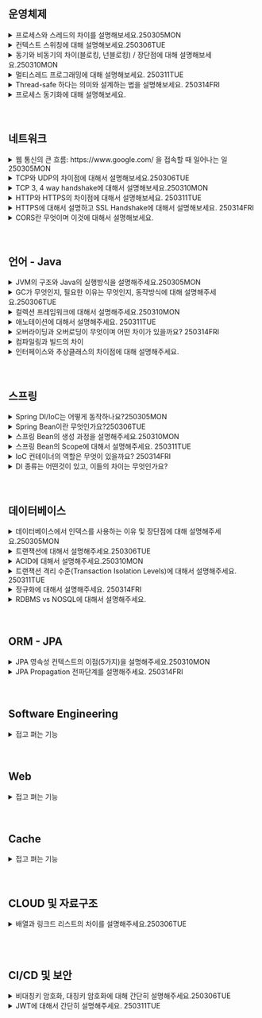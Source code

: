 ## 운영체제

<details>
    <summary>
        프로세스와 스레드의 차이를 설명해보세요.250305MON
    </summary>
  <p>
</details>
<details>
    <summary>
        컨텍스트 스위칭에 대해 설명해보세요.250306TUE
    </summary>
        <p>[나의 답변] 프로세스가 진행되면서 스레드에게서 작업을 할당받은 CPU가 스레드 작업을 처리할 때, 스레드를 번갈아가며 처리하게 됨. 이때 하나의 작업을 홀딩하고 다른 작업을 실행함에 앞서서 이전 작업에 대한 작업 내용을 메모리에 저장하는 과정을 말함. 
  </br>
</details>
<details>
    <summary>
        동기와 비동기의 차이(블로킹, 넌블로킹) / 장단점에 대해 설명해보세요.250310MON
    </summary>
    <p>[나의 답변] 동기란 하나의 명령이 끝나면 그 다음명령이 순차적으로 수행되는 것을 말한다. 그러나 비동기는 요청이 들어오면 우선 그 요청은 동시에 실행되고 있고, 결과값을 받기 전에 그 다음 줄이 실행되는 방식이다. 이렇게 되면 요청들이 '동시에' 수행된다고 할 수 있다. 
    <p> [의문] 동기의 장점은 ? 비동기의 장점은 순서가 빠르다는 점? 
    <p> 블로킹 방식은 대상의 작업이 끝날 때 까지 제어권을 대상이 가지고 있는 것을 의미합니다. 반면에 논블로킹은 대상의 작업 완료여부와 상관없이 새로운 작업을 수행합니다.
</details>
<details>
    <summary>
        멀티스레드 프로그래밍에 대해 설명해보세요. 250311TUE
    </summary>
    <p>[나의 답변] 한 프로세스에서 여러개의 스레드가 동시에 작업을 수행하는 프로그래밍 방법. 
    <p> CPU 코어가 한 번에 단 하나의 작업만 수행할 수 있으므로 여러개의 스레드를 `번갈아` 수행하므오써 동시에 수행되는 것 처럼 보이게 함 
</details>
<details>
    <summary>
        Thread-safe 하다는 의미와 설계하는 법을 설명해보세요. 250314FRI
    </summary>
    <p>[나의 답변] 
</details>
<details>
    <summary>
        프로세스 동기화에 대해 설명해보세요.
    </summary>
    <p>[나의 답변] 
</details>
<br><br>

## 네트워크

<details>
    <summary>
        웹 통신의 큰 흐름: https://www.google.com/ 을 접속할 때 일어나는 일 250305MON
    </summary>
    </br>
    <p>DNS 서버에 url 에 해당하는 서버 ip 번호를 가져옴 
    <p> -> 해당 ip 주소를 가지고 있는 서버로 요청이 전달됨
    <p> -> 서버는 클라이언트가 보낸 http 요청 메세지를 해석
    <p> -> 클라이언트에게 보낼 http 응답 메세지 작성
    </br>
</details>
<details>
    <summary>
        TCP와 UDP의 차이점에 대해서 설명해보세요.250306TUE
    </summary>
    <p>[나의 답변]tcp ip 4계층? 에서 수신 받은 데이터 패킷을 보내는 방법에 차이가 있음.
Tcp 의 경우는 순서까지 함께 패킷 정보에 넘겨서 다음계층? 으로 보내지만
Udp 는 순서는 상관없이 무작위로 패킷을 전송하여 빠른 전송 속도를 보장할 수 있음.
</details>
<details>
    <summary>
        TCP 3, 4 way handshake에 대해서 설명해보세요.250310MON
    </summary>
    <p>[나의 답변] 클라이언트에서 요청이 온 이후에 서버에 도달하기 전, 네트워크 통신이 시작되는 그 과정을 말함. svn? 요청 -> 응답 -> 요청 -> 응답 3번 하는 것으로 알고 있음
</details>
<details>
    <summary>
        HTTP와 HTTPS의 차이점에 대해서 설명해보세요. 250311TUE
    </summary>
    <p>[나의 답변] 기존에 HTTP 프로토콜에 SSL 보안 레이어가 추가된  형태 
    <p> HTTP 프로토콜은 텍스트 교환 (데이터가 평문으로 전달), HTTPS는 중간에 SSL 인증서가 추가되어 데이터를 주고 받을 떄, 인증 과정을 거치게 됨 
</details>
<details>
    <summary>
        HTTPS에 대해서 설명하고 SSL Handshake에 대해서 설명해보세요. 250314FRI
    </summary>
    <p>[나의 답변] 
</details>
<details>
    <summary>
        CORS란 무엇이며 이것에 대해서 설명해보세요.
    </summary>
    <p>[나의 답변] 
</details>
<br><br>

## 언어 - Java

<details>
    <summary>
        JVM의 구조와 Java의 실행방식을 설명해주세요.250305MON
    </summary>

</details>
<details>
    <summary>
        GC가 무엇인지, 필요한 이유는 무엇인지, 동작방식에 대해 설명해주세요.250306TUE
    </summary>
    <p>[나의 답변] Jvm? 내부에 있는 기능으로 힙영역에 저장된 데이터들 중에 사용 종료 생명주기가 다한 것들을 저장하는 공간. 
사용하고 있는 모든 데이터들이 메모리에 저장이 되면 메모리 차지율이 많이 높아지기 때문.
</details>
<details>
    <summary>
        컬렉션 프레임워크에 대해서 설명해주세요.250310MON
    </summary>
    <p>[나의 답변] 자주 쓰는 자료 구조를 인터페이스 형식으로 정리하여 제공하는 걸 말함. 배열이나 리스트, 맵, 샛 등이 있음 
</details>
<details>
    <summary>
        애노테이션에 대해서 설명해주세요. 250311TUE
    </summary>
    <p>[나의 답변] 스프링이 컴파일링이 될 때 스캔하여 특정 동작을 프록시 객체로 넣어서 수행시킬 수 있게 하는 기능 
    <p> [부가 설명] 다른 프로그램에게 `유용한 정보`를 제공하기 위해 사용하는 것으로 주석과 같은 의미를 가짐 
    <p> 1) 컴파일러에게 문법 에러를 체크하도록 정보를 제공 2) 프로그램을 빌드할 때 코드를 자동 생성할 수 있도록 정보 제공 3) 런타임에 특정 기능을 실행하도록 정보 제공 
    <p> ** 컴파일링과 빌드의 차이는 무엇일까 
</details>
<details>
    <summary>
        오버라이딩과 오버로딩이 무엇이며 어떤 차이가 있을까요? 250314FRI
    </summary>
    <p>[나의 답변] 
</details>
<details>
    <summary>
        컴파일링과 빌드의 차이
    </summary>
    <p>[나의 답변] 
</details>
<details>
    <summary>
        인터페이스와 추상클래스의 차이점에 대해 설명해주세요.
    </summary>
    <p>[나의 답변] 
</details>
<br><br>

## 스프링

<details>
    <summary>
        Spring DI/IoC는 어떻게 동작하나요?250305MON
    </summary>
</details>
<details>
    <summary>
        Spring Bean이란 무엇인가요?250306TUE
    </summary>
    <p>[나의 답변] 스프링 컨테이너에 싱글톤 패턴으로 저장되는 객체를 말함.
스프링은 컴포넌트 스캔을 통해 빈에 등록해야할 클래스들을 찾고 이를 컨테이너에 등록함. 해당 클래스들이 호출되면 빈에 등록된 클래스를 반환하게 됨. 
</details>
<details>
    <summary>
        스프링 Bean의 생성 과정을 설명해주세요.250310MON
    </summary>
     <p>[나의 답변] 스프링이 실행되며 컴포넌트를 스캔하고, 스프링 컨테이너에 해당 객체가 빈으로 등록됨. (언제 없어질까..?)
</details>
<details>
    <summary>
        스프링 Bean의 Scope에 대해서 설명해주세요. 250311TUE
    </summary>
    <p>[나의 답변] 
</details>
<details>
    <summary>
        IoC 컨테이너의 역할은 무엇이 있을까요? 250314FRI
    </summary>
    <p>[나의 답변] 
</details>
<details>
    <summary>
        DI 종류는 어떤것이 있고, 이들의 차이는 무엇인가요?
    </summary>
    <p>[나의 답변] 
</details>
<br><br>

## 데이터베이스

<details>
    <summary>
        데이터베이스에서 인덱스를 사용하는 이유 및 장단점에 대해 설명해주세요.250305MON
    </summary>
</details>
<details>
    <summary>
        트랜잭션에 대해서 설명해주세요.250306TUE
    </summary>
    <p>[나의 답변] 데이터의 변경 조회 등을 수행하는 작업의 단위.
</details>
<details>
    <summary>
        ACID에 대해서 설명해주세요.250310MON
    </summary>
    <p>[나의 답변] 원자성.. 데이터의 원자성 하나만 있으라는 건가? 
</details>
<details>
    <summary>
        트랜잭션 격리 수준(Transaction Isolation Levels)에 대해서 설명해주세요. 250311TUE
    </summary>
    <p>[나의 답변] 
</details>
<details>
    <summary>
        정규화에 대해서 설명해주세요. 250314FRI
    </summary>
    <p>[나의 답변] 
</details>
<details>
    <summary>
        RDBMS vs NOSQL에 대해서 설명해주세요.
    </summary>
    <p>[나의 답변] 
</details>
<br><br>

## ORM - JPA

<details>
    <summary>
        JPA 영속성 컨텍스트의 이점(5가지)을 설명해주세요.250310MON
    </summary>
    <p>[나의 답변] 인서트를 하게될 때 영속성 컨텍스트에 캐시 값이 있으면 업데이트를 하게되고, 매번 커밋을 하는 것이 아니라 모았다가 한번에 디비에 접근한다는 점? 계속해서 커넥션 얻을 필요가 없음
</details>
<details>
    <summary>
        JPA Propagation 전파단계를 설명해주세요. 250314FRI
    </summary>
    <p>[나의 답변] 
</details>
<br><br>

## Software Engineering

<details>
    <summary>
        접고 펴는 기능
    </summary>
</details>
<br><br>

## Web

<details>
    <summary>
        접고 펴는 기능
    </summary>
</details>
<br><br>

## Cache

<details>
    <summary>
        접고 펴는 기능
    </summary>
</details>
<br><br>

## CLOUD 및 자료구조

<details>
    <summary>
        배열과 링크드 리스트의 차이를 설명해주세요.250306TUE
    </summary>
    <p>[나의 답변]  배열은 생성될 때부터 길이가 지정이 되고, 배열의 값은 인덱스를 갖기 때문에 그 인덱스로 값을 찾을 수 있음.
추가를 하면 가장 마지막에 가서 저장이 되며 삭제를 하는 경우 뒤에 있는 값들이 앞으로 당겨져서 저장이 됨.

<p>링크드 리스트는 배열과 다르게 생성될 때 부터 길이를 지정할 필요가 없고, 각 인자가 바로 그 이전 이후의 인자 값의 위치를 저장하고 있음. 따라서 데이터를 수정하는 경우 그 앞과 그 후의 위치만 변경하면 되기 때문에 수정을 줄때 성능이 좋음.
? 인덱스는 어디에 저장되지? Get 으로 찾을때는?

</details>

<br><br>

## CI/CD 및 보안

<details>
    <summary>
        비대칭키 암호화, 대칭키 암호화에 대해 간단히 설명해주세요.250306TUE
    </summary>
</details>
<details>
    <summary>
       JWT에 대해서 간단히 설명해주세요. 250311TUE
    </summary>
    <p>[나의 답변] 
</details>
<br><br>
